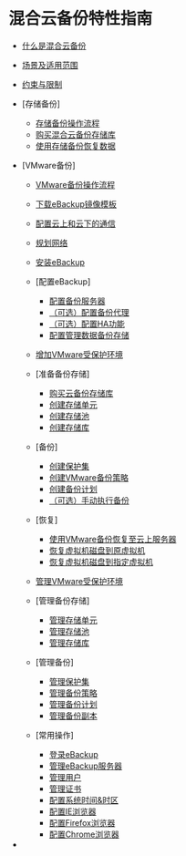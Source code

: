 # 混合云备份特性指南

-   [什么是混合云备份](什么是混合云备份.md)
-   [场景及适用范围](场景及适用范围.md)
-   [约束与限制](约束与限制.md)
-   [存储备份]
    -   [存储备份操作流程](存储备份操作流程.md)
    -   [购买混合云备份存储库](购买混合云备份存储库.md)
    -   [使用存储备份恢复数据](使用存储备份恢复数据.md)

-   [VMware备份]
    -   [VMware备份操作流程](VMware备份操作流程.md)
    -   [下载eBackup镜像模板](下载eBackup镜像模板.md)
    -   [配置云上和云下的通信](配置云上和云下的通信.md)
    -   [规划网络](规划网络.md)
    -   [安装eBackup](安装eBackup.md)
    -   [配置eBackup]
        -   [配置备份服务器](配置备份服务器.md)
        -   [（可选）配置备份代理](（可选）配置备份代理.md)
        -   [（可选）配置HA功能](（可选）配置HA功能.md)
        -   [配置管理数据备份存储](配置管理数据备份存储.md)

    -   [增加VMware受保护环境](增加VMware受保护环境.md)
    -   [准备备份存储]
        -   [购买云备份存储库](购买云备份存储库.md)
        -   [创建存储单元](创建存储单元.md)
        -   [创建存储池](创建存储池.md)
        -   [创建存储库](创建存储库.md)

    -   [备份]
        -   [创建保护集](创建保护集.md)
        -   [创建VMware备份策略](创建VMware备份策略.md)
        -   [创建备份计划](创建备份计划.md)
        -   [（可选）手动执行备份](（可选）手动执行备份.md)

    -   [恢复]
        -   [使用VMware备份恢复至云上服务器](使用VMware备份恢复至云上服务器.md)
        -   [恢复虚拟机磁盘到原虚拟机](恢复虚拟机磁盘到原虚拟机.md)
        -   [恢复虚拟机磁盘到指定虚拟机](恢复虚拟机磁盘到指定虚拟机.md)

    -   [管理VMware受保护环境](管理VMware受保护环境.md)
    -   [管理备份存储]
        -   [管理存储单元](管理存储单元.md)
        -   [管理存储池](管理存储池.md)
        -   [管理存储库](管理存储库.md)

    -   [管理备份]
        -   [管理保护集](管理保护集.md)
        -   [管理备份策略](管理备份策略.md)
        -   [管理备份计划](管理备份计划.md)
        -   [管理备份副本](管理备份副本.md)

    -   [常用操作]
        -   [登录eBackup](登录eBackup.md)
        -   [管理eBackup服务器](管理eBackup服务器.md)
        -   [管理用户](管理用户.md)
        -   [管理证书](管理证书.md)
        -   [配置系统时间&时区](配置系统时间-时区.md)
        -   [配置IE浏览器](配置IE浏览器.md)
        -   [配置Firefox浏览器](配置Firefox浏览器.md)
        -   [配置Chrome浏览器](配置Chrome浏览器.md)

-   

